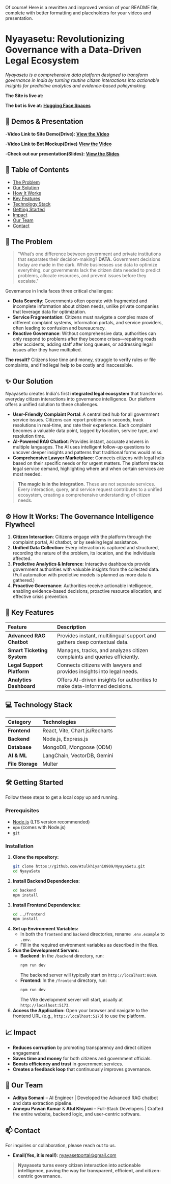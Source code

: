 Of course! Here is a rewritten and improved version of your README file, complete with better formatting and placeholders for your videos and presentation.

# Nyayasetu: Revolutionizing Governance with a Data-Driven Legal Ecosystem

*Nyayasetu is a comprehensive data platform designed to transform governance in India by turning routine citizen interactions into actionable insights for predictive analytics and evidence-based policymaking.*

**The Site is live at:** 

**The bot is live at:** [**Hugging Face Spaces**](https://huggingface.co/spaces/AdiSomani123/NyayaSetu_MITS)

## 🎥 Demos & Presentation

-**Video Link to Site Demo(Drive):** [**View the Video**](https://docs.google.com/presentation/d/1BEnP3tiO8Sus9Y6A-NXrCugVpa1eEUGLiAyoeOA1qMw/edit?usp=sharing)

-**Video Link to Bot Mockup(Drive)** [**View the Video**](https://docs.google.com/presentation/d/1BEnP3tiO8Sus9Y6A-NXrCugVpa1eEUGLiAyoeOA1qMw/edit?usp=sharing)

-**Check out our presentation(Slides):** [**View the Slides**](https://docs.google.com/presentation/d/1BEnP3tiO8Sus9Y6A-NXrCugVpa1eEUGLiAyoeOA1qMw/edit?usp=sharing)

## 📜 Table of Contents

- [The Problem](#-the-problem)
- [Our Solution](#-our-solution)
- [How It Works](#-how-it-works-the-governance-intelligence-flywheel)
- [Key Features](#-key-features)
- [Technology Stack](#-technology-stack)
- [Getting Started](#-getting-started)
- [Impact](#-impact)
- [Our Team](#-our-team)
- [Contact](#-contact)

## 🎯 The Problem

> "What’s one difference between government and private institutions that separates their decision-making? **DATA.** Government decisions today are made in the dark. While businesses use data to optimize everything, our governments lack the citizen data needed to predict problems, allocate resources, and prevent issues before they escalate."

Governance in India faces three critical challenges:
*   **Data Scarcity**: Governments often operate with fragmented and incomplete information about citizen needs, unlike private companies that leverage data for optimization.
*   **Service Fragmentation**: Citizens must navigate a complex maze of different complaint systems, information portals, and service providers, often leading to confusion and bureaucracy.
*   **Reactive Governance**: Without comprehensive data, authorities can only respond to problems after they become crises—repairing roads after accidents, adding staff after long queues, or addressing legal issues after they have multiplied.

**The result?** Citizens lose time and money, struggle to verify rules or file complaints, and find legal help to be costly and inaccessible.

## ✨ Our Solution

Nyayasetu creates India's first **integrated legal ecosystem** that transforms everyday citizen interactions into governance intelligence. Our platform offers a unified solution to these challenges.

*   **User-Friendly Complaint Portal**: A centralized hub for all government service issues. Citizens can report problems in seconds, track resolutions in real-time, and rate their experience. Each complaint becomes a valuable data point, tagged by location, service type, and resolution time.
*   **AI-Powered RAG Chatbot**: Provides instant, accurate answers in multiple languages. The AI uses intelligent follow-up questions to uncover deeper insights and patterns that traditional forms would miss.
*   **Comprehensive Lawyer Marketplace**: Connects citizens with legal help based on their specific needs or for urgent matters. The platform tracks legal service demand, highlighting where and when certain services are most needed.

> **The magic is in the integration.** These are not separate services. Every interaction, query, and service request contributes to a unified ecosystem, creating a comprehensive understanding of citizen needs.

## ⚙️ How It Works: The Governance Intelligence Flywheel

1.  **Citizen Interaction**: Citizens engage with the platform through the complaint portal, AI chatbot, or by seeking legal assistance.
2.  **Unified Data Collection**: Every interaction is captured and structured, recording the nature of the problem, its location, and the individuals affected.
3.  **Predictive Analytics & Inference**: Interactive dashboards provide government authorities with valuable insights from the collected data. (Full automation with predictive models is planned as more data is gathered.)
4.  **Proactive Governance**: Authorities receive actionable intelligence, enabling evidence-based decisions, proactive resource allocation, and effective crisis prevention.

## 🚀 Key Features

| Feature | Description |
| :--- | :--- |
| **Advanced RAG Chatbot** | Provides instant, multilingual support and gathers deep contextual data. |
| **Smart Ticketing System** | Manages, tracks, and analyzes citizen complaints and queries efficiently. |
| **Legal Support Platform** | Connects citizens with lawyers and provides insights into legal needs. |
| **Analytics Dashboard** | Offers AI-driven insights for authorities to make data-informed decisions. |

## 💻 Technology Stack

| Category | Technologies |
| :--- | :--- |
| **Frontend** | React, Vite, Chart.js/Recharts |
| **Backend** | Node.js, Express.js |
| **Database** | MongoDB, Mongoose (ODM) |
| **AI & ML** | LangChain, VectorDB, Gemini |
| **File Storage**| Multer |

## 🛠️ Getting Started

Follow these steps to get a local copy up and running.

### Prerequisites
*   [Node.js](https://nodejs.org/) (LTS version recommended)
*   `npm` (comes with Node.js)
*   `git`

### Installation
1.  **Clone the repository:**
    ```sh
    git clone https://github.com/Atulkhiyani0909/NyayaSetu.git
    cd NyayaSetu
    ```
2.  **Install Backend Dependencies:**
    ```sh
    cd backend
    npm install
    ```
3.  **Install Frontend Dependencies:**
    ```sh
    cd ../frontend
    npm install
    ```
4.  **Set up Environment Variables:**
    *   In both the `frontend` and `backend` directories, rename `.env.example` to `.env`.
    *   Fill in the required environment variables as described in the files.
5.  **Run the Development Servers:**
    *   **Backend**: In the `/backend` directory, run:
        ```sh
        npm run dev
        ```
        The backend server will typically start on `http://localhost:8080`.
    *   **Frontend**: In the `/frontend` directory, run:
        ```sh
        npm run dev
        ```
        The Vite development server will start, usually at `http://localhost:5173`.
6.  **Access the Application:**
    Open your browser and navigate to the frontend URL (e.g., `http://localhost:5173`) to use the platform.

## 📈 Impact

*   **Reduces corruption** by promoting transparency and direct citizen engagement.
*   **Saves time and money** for both citizens and government officials.
*   **Boosts efficiency and trust** in government services.
*   **Creates a feedback loop** that continuously improves governance.

## 🤝 Our Team

*   **Aditya Somani** – AI Engineer | Developed the Advanced RAG chatbot and data extraction pipeline.
*   **Annepu Pawan Kumar** & **Atul Khiyani** – Full-Stack Developers | Crafted the entire website, backend logic, and user-centric software.

## 📫 Contact

For inquiries or collaboration, please reach out to us.
*   **Email(Yes, it is real!)**: [nyayasetportal@gmail.com](mailto:nyayasetportal@gmail.com)

> **Nyayasetu turns every citizen interaction into actionable intelligence, paving the way for transparent, efficient, and citizen-centric governance.**

